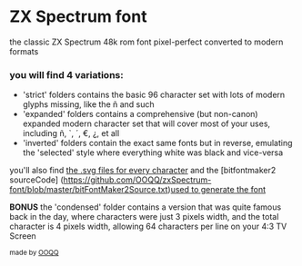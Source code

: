 # ZX Spectrum font
the classic ZX Spectrum 48k rom font pixel-perfect converted to modern formats

### you will find 4 variations:
- 'strict' folders contains the basic 96 character set with lots of modern glyphs missing, like the ñ and such
- 'expanded' folders contains a comprehensive (but non-canon) expanded modern character set that will cover most of your uses, including ñ, `, ´, €, ¿,  et all
- 'inverted' folders contain the exact same fonts but in reverse, emulating the 'selected' style where everything white was black and vice-versa

you'll also find [the .svg files for every character](https://github.com/OOQQ/zxSpectrum-font/tree/master/vectorGlyphs) and the [bitfontmaker2 sourceCode] (https://github.com/OOQQ/zxSpectrum-font/blob/master/bitFontMaker2Source.txt)[used to generate the font](https://www.pentacom.jp/pentacom/bitfontmaker2/) 

**BONUS** the 'condensed' folder contains a version that was quite famous back in the day, where characters were just 3 pixels width, and the total character is 4 pixels width, allowing 64 characters per line on your 4:3 TV Screen

<sup>made by [OOQQ](https://github.com/OOQQ/)</sup>
